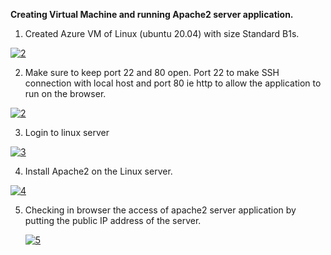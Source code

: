 **Creating Virtual Machine and running Apache2 server application.**

1. Created Azure VM of Linux (ubuntu 20.04) with size Standard B1s.

<a href="https://ibb.co/rG7TqWh"><img src="https://i.ibb.co/gMjHQn8/2.png" alt="2" border="0" /></a>

2. Make sure to keep port 22 and 80 open. Port 22 to make SSH connection with local host and port 80 ie http to allow the application to run on the browser.

<a href="https://ibb.co/rG7TqWh"><img src="https://i.ibb.co/gMjHQn8/2.png" alt="2" border="0" /></a>




3. Login to linux server

<a href="https://ibb.co/nrCBrM1"><img src="https://i.ibb.co/5TFkThj/3.png" alt="3" border="0" /></a>

4. Install Apache2 on the Linux server.

<a href="https://ibb.co/F6BSKtF"><img src="https://i.ibb.co/K69MXHJ/4.png" alt="4" border="0" /></a>











5. Checking in browser the access of apache2 server application by putting the public IP address of the server.

   <a href="https://ibb.co/J3hzdwK"><img src="https://i.ibb.co/MBXRhxs/5.png" alt="5" border="0" /></a>
